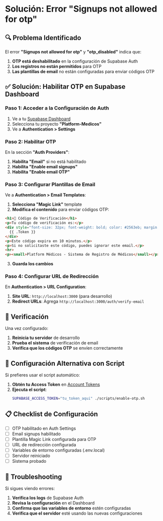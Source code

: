 # Solución: Error "Signups not allowed for otp"

## 🔍 Problema Identificado

El error **"Signups not allowed for otp"** y **"otp_disabled"** indica que:

1. **OTP está deshabilitado** en la configuración de Supabase Auth
2. **Los registros no están permitidos** para OTP
3. **Las plantillas de email** no están configuradas para enviar códigos OTP

## ✅ Solución: Habilitar OTP en Supabase Dashboard

### Paso 1: Acceder a la Configuración de Auth

1. Ve a tu [Supabase Dashboard](https://supabase.com/dashboard)
2. Selecciona tu proyecto **"Platform-Medicos"**
3. Ve a **Authentication > Settings**

### Paso 2: Habilitar OTP

En la sección **"Auth Providers"**:

1. **Habilita "Email"** si no está habilitado
2. **Habilita "Enable email signups"**
3. **Habilita "Enable email OTP"**

### Paso 3: Configurar Plantillas de Email

Ve a **Authentication > Email Templates**:

1. **Selecciona "Magic Link"** template
2. **Modifica el contenido** para enviar códigos OTP:

```html
<h1>🔐 Código de Verificación</h1>
<p>Tu código de verificación es:</p>
<div style="font-size: 32px; font-weight: bold; color: #2563eb; margin: 20px 0;">
  {{ .Token }}
</div>
<p>Este código expira en 10 minutos.</p>
<p>Si no solicitaste este código, puedes ignorar este email.</p>
<hr>
<p><small>Platform Médicos - Sistema de Registro de Médicos</small></p>
```

3. **Guarda los cambios**

### Paso 4: Configurar URL de Redirección

En **Authentication > URL Configuration**:

1. **Site URL**: `http://localhost:3000` (para desarrollo)
2. **Redirect URLs**: Agrega `http://localhost:3000/auth/verify-email`

## 🚀 Verificación

Una vez configurado:

1. **Reinicia tu servidor** de desarrollo
2. **Prueba el sistema** de verificación de email
3. **Verifica que los códigos OTP** se envíen correctamente

## 🔧 Configuración Alternativa con Script

Si prefieres usar el script automático:

1. **Obtén tu Access Token** en [Account Tokens](https://supabase.com/dashboard/account/tokens)
2. **Ejecuta el script**:
   ```bash
   SUPABASE_ACCESS_TOKEN="tu_token_aqui" ./scripts/enable-otp.sh
   ```

## 📋 Checklist de Configuración

- [ ] OTP habilitado en Auth Settings
- [ ] Email signups habilitado
- [ ] Plantilla Magic Link configurada para OTP
- [ ] URL de redirección configurada
- [ ] Variables de entorno configuradas (.env.local)
- [ ] Servidor reiniciado
- [ ] Sistema probado

## 🐛 Troubleshooting

Si sigues viendo errores:

1. **Verifica los logs** de Supabase Auth
2. **Revisa la configuración** en el Dashboard
3. **Confirma que las variables de entorno** estén configuradas
4. **Verifica que el servidor** esté usando las nuevas configuraciones
